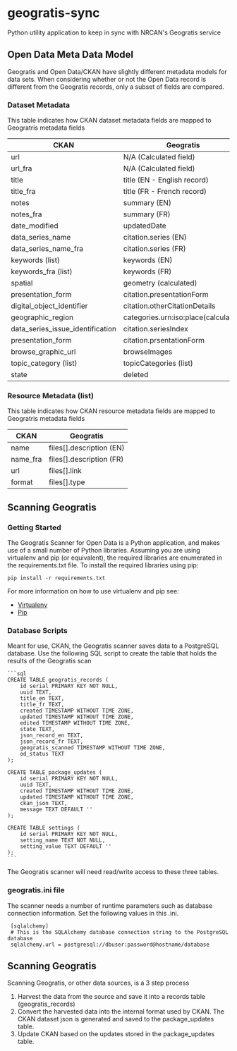 # geogratis-sync

Python utility application to keep in sync with NRCAN's Geogratis service

## Open Data Meta Data Model

Geogratis and Open Data/CKAN have slightly different metadata models for data sets. When considering
whether or not the Open Data record is different from the Geogratis records, only a subset of fields are
compared.


### Dataset Metadata

This table indicates how CKAN dataset metadata fields are mapped to Geogratris metadata fields

 CKAN                             | Geogratis                            
 -------------------------------- | ------------------------------------ 
 url                              | N/A (Calculated field)               
 url_fra                          | N/A (Calculated field)               
 title                            | title (EN - English record)          
 title_fra                        | title (FR - French record)           
 notes                            | summary (EN)                         
 notes_fra                        | summary (FR)                         
 date_modified                    | updatedDate                          
 data_series_name                 | citation.series (EN)                 
 data_series_name_fra             | citation.series (FR)                 
 keywords (list)                  | keywords (EN)                        
 keywords_fra (list)              | keywords (FR)                        
 spatial                          | geometry (calculated)                
 presentation_form                | citation.presentationForm            
 digital_object_identifier        | citation.otherCitationDetails        
 geographic_region                | categories.urn:iso:place(calculated) 
 data_series_issue_identification | citation.seriesIndex                 
 presentation_form                | citation.prsentationForm             
 browse_graphic_url               | browseImages                 
 topic_category (list)            | topicCategories (list)               
 state                            | deleted                              


### Resource Metadata (list)

This table indicates how CKAN resource metadata fields are mapped to Geogratris metadata fields

 CKAN                             | Geogratis                           
 -------------------------------- | ------------------------------------ 
 name                             | files[].description (EN)            
 name_fra                         | files[].description (FR)            
 url                              | files[].link                        
 format                           | files[].type                        


## Scanning Geogratis

### Getting Started

The Geogratis Scanner for Open Data is a Python application, and makes use of a small number of Python libraries.
Assuming you are using virtualenv and pip (or equivalent), the required libraries are enumerated in the requirements.txt
file. To install the required libraries using pip:

```pip install -r requirements.txt```

For more information on how to use virtualenv and pip see:

* [Virtualenv](http://virtualenv.readthedocs.org/en/latest/)
* [Pip](http://pip.readthedocs.org/en/latest/user_guide.html)



### Database Scripts

Meant for use, CKAN, the Geogratis scanner saves data to a PostgreSQL database. 
Use the following SQL script to create the table that holds the results of the Geogratis scan

    ```sql
    CREATE TABLE geogratis_records (
        id serial PRIMARY KEY NOT NULL,
        uuid TEXT,
        title_en TEXT,
        title_fr TEXT,
        created TIMESTAMP WITHOUT TIME ZONE,
        updated TIMESTAMP WITHOUT TIME ZONE,
        edited TIMESTAMP WITHOUT TIME ZONE,
        state TEXT,
        json_record_en TEXT,
        json_record_fr TEXT,
        geogratis_scanned TIMESTAMP WITHOUT TIME ZONE,
        od_status TEXT
    );
    
    CREATE TABLE package_updates (
        id serial PRIMARY KEY NOT NULL,
        uuid TEXT,
        created TIMESTAMP WITHOUT TIME ZONE,
        updated TIMESTAMP WITHOUT TIME ZONE,
        ckan_json TEXT,
        message TEXT DEFAULT ''
    );
    
    CREATE TABLE settings (
        id serial PRIMARY KEY NOT NULL,    
        setting_name TEXT NOT NULL,
        setting_value TEXT DEFAULT ''
    );
    ```

The Geogratis scanner will need read/write access to these three tables.

### geogratis.ini file

The scanner needs a number of runtime parameters such as database connection information. Set the
following values in this .ini.

```
 [sqlalchemy]
 # This is the SQLAlchemy database connection string to the PostgreSQL database
 sqlalchemy.url = postgresql://dbuser:password@hostname/database
```

## Scanning Geogratis

Scanning Geogratis, or other data sources, is a 3 step process
1. Harvest the data from the source and save it into a records table (geogratis_records)
2. Convert the harvested data into the internal format used by CKAN. 
   The CKAN dataset json is generated and saved to the package_updates table.
3. Update CKAN based on the updates stored in the package_updates table. 
